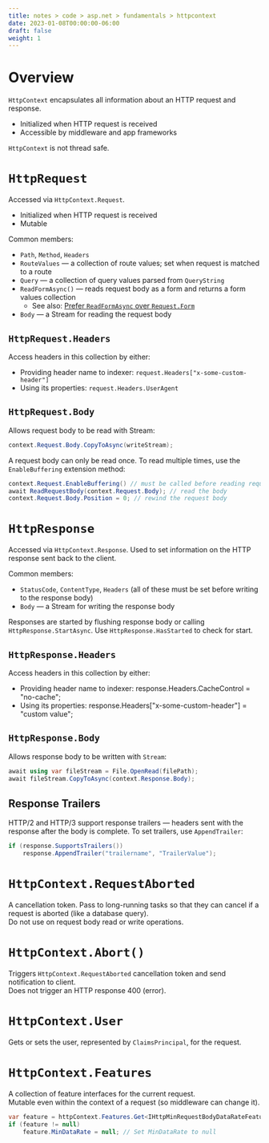 ```yaml
---
title: notes > code > asp.net > fundamentals > httpcontext
date: 2023-01-08T00:00:00-06:00
draft: false
weight: 1
---
```


# Overview
`HttpContext` encapsulates all information about an HTTP request and response.
- Initialized when HTTP request is received
- Accessible by middleware and app frameworks

`HttpContext` <r>is not thread safe</r>.

# `HttpRequest`
Accessed via `HttpContext.Request`.
- Initialized when HTTP request is received
- Mutable
	
Common members:
- `Path`, `Method`, `Headers`
- `RouteValues` — a collection of route values; set when request is matched to a route
- `Query` — a collection of query values parsed from `QueryString`
- `ReadFormAsync()` — reads request body as a form and returns a form values collection
    - See also:  [Prefer `ReadFormAsync` over `Request.Form`](https://learn.microsoft.com/en-us/aspnet/core/fundamentals/best-practices?view=aspnetcore-7.0#prefer-readformasync-over-requestform)
- `Body` — a Stream for reading the request body

## `HttpRequest.Headers`
Access headers in this collection by either:
- Providing header name to indexer:  `request.Headers["x-some-custom-header"]`
- Using its properties:  `request.Headers.UserAgent`

## `HttpRequest.Body`
Allows request body to be read with Stream:
```cs
context.Request.Body.CopyToAsync(writeStream);
```
A request body can only be read once.
To read multiple times, use the `EnableBuffering` extension method:
```cs
context.Request.EnableBuffering() // must be called before reading request body
await ReadRequestBody(context.Request.Body); // read the body
context.Request.Body.Position = 0; // rewind the request body
```

# `HttpResponse`
Accessed via `HttpContext.Response`.
Used to set information on the HTTP response sent back to the client.

Common members:
- `StatusCode`, `ContentType`, `Headers` (all of these must be set before writing to the response body)
- `Body` — a Stream for writing the response body

Responses are started by flushing response body or calling `HttpResponse.StartAsync`.
Use `HttpResponse.HasStarted` to check for start.

## `HttpResponse.Headers`
Access headers in this collection by either:
- Providing header name to indexer:  response.Headers.CacheControl = "no-cache";
- Using its properties:  response.Headers["x-some-custom-header"] = "custom value";

## `HttpResponse.Body`
Allows response body to be written with `Stream`:
```cs
await using var fileStream = File.OpenRead(filePath);
await fileStream.CopyToAsync(context.Response.Body);
```

## Response Trailers
HTTP/2 and HTTP/3 support response trailers — headers sent with the response after the body is complete.
To set trailers, use `AppendTrailer`:
```cs
if (response.SupportsTrailers())
    response.AppendTrailer("trailername", "TrailerValue");
```

# `HttpContext.RequestAborted`
A cancellation token.  Pass to long-running tasks so that they can cancel if a request is aborted (like a database query).  
Do not use on request body read or write operations.

# `HttpContext.Abort()`
Triggers `HttpContext.RequestAborted` cancellation token and send notification to client.  
Does not trigger an HTTP response 400 (error).

# `HttpContext.User`
Gets or sets the user, represented by `ClaimsPrincipal`, for the request.

# `HttpContext.Features`
A collection of feature interfaces for the current request.  
Mutable even within the context of a request (so middleware can change it).
```cs
var feature = httpContext.Features.Get<IHttpMinRequestBodyDataRateFeature>(); // Get a feature from the collection
if (feature != null)
    feature.MinDataRate = null; // Set MinDataRate to null

```
